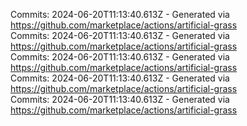 Commits: 2024-06-20T11:13:40.613Z - Generated via https://github.com/marketplace/actions/artificial-grass
<br>
Commits: 2024-06-20T11:13:40.613Z - Generated via https://github.com/marketplace/actions/artificial-grass
<br>
Commits: 2024-06-20T11:13:40.613Z - Generated via https://github.com/marketplace/actions/artificial-grass
<br>
Commits: 2024-06-20T11:13:40.613Z - Generated via https://github.com/marketplace/actions/artificial-grass
<br>
Commits: 2024-06-20T11:13:40.613Z - Generated via https://github.com/marketplace/actions/artificial-grass
<br>
